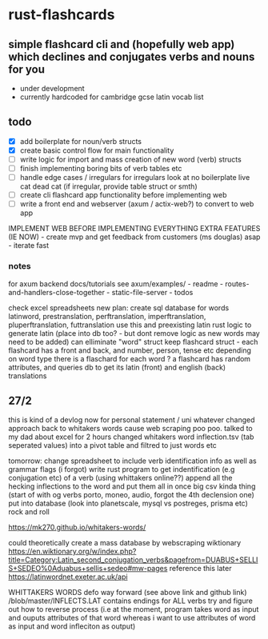 # rust-flashcards

## simple flashcard cli and (hopefully web app) which declines and conjugates verbs and nouns for you
- under development
- currently hardcoded for cambridge gcse latin vocab list

## todo
- [x] add boilerplate for noun/verb structs 
- [x] create basic control flow for main functionality
- [ ] write logic for import and mass creation of new word (verb) structs
- [ ] finish implementing boring bits of verb tables etc
- [ ] handle edge cases / irregulars for irregulars look at no boilerplate live cat dead cat (if irregular, provide table struct or smth)
- [ ] create cli flashcard app functionality before implementing web
- [ ] write a front end and webserver (axum / actix-web?) to convert to web app

IMPLEMENT WEB BEFORE IMPLEMENTING EVERYTHING EXTRA FEATURES (IE NOW)
    - create mvp and get feedback from customers (ms douglas) asap
    - iterate fast

### notes

for axum backend docs/tutorials see axum/examples/
    - readme
    - routes-and-handlers-close-together
    - static-file-server
    - todos

check excel spreadsheets
new plan:
create sql database for words
latinword, prestranslation, perftranslation, imperftranslation, pluperftranslation, futtranslation
use this and preexisting latin rust logic to generate latin (place into db too? - but dont remove logic as new words may need to be added)
can elliminate "word" struct
keep flashcard struct - each flashcard has a front and back, and number, person, tense etc depending on word type 
there is a flaschard for each word ?
a flashcard has random attributes, and queries db to get its latin (front) and english (back) translations 

## 27/2
this is kind of a devlog now for personal statement / uni whatever
changed approach back to whitakers words cause web scraping poo poo. 
talked to my dad about excel for 2 hours
changed whitakers word inflection.tsv (tab seperated values) into a pivot table and filtred to just words etc

tomorrow: change spreadsheet to include verb identification info as well as grammar flags (i forgot)
write rust program to 
get indentification (e.g conjugation etc) of a verb (using whittakers online??)
append all the hecking inflections to the word and put them all in once big csv kinda thing (start of with og verbs porto, moneo, audio, forgot the 4th declension one)
put into database (look into planetscale, mysql vs postreges, prisma etc)
rock and roll

https://mk270.github.io/whitakers-words/

could theoretically create a mass database by webscraping wiktionary
https://en.wiktionary.org/w/index.php?title=Category:Latin_second_conjugation_verbs&pagefrom=DUABUS+SELLIS+SEDEO%0Aduabus+sellis+sedeo#mw-pages
reference this later https://latinwordnet.exeter.ac.uk/api



WHITTAKERS WORDS
defo way forward (see above link and github link)
/blob/master/INFLECTS.LAT contains endings for ALL verbs 
try and figure out how to reverse process (i.e at the moment, program takes word as input and ouputs attributes of that word whereas i want to use attributes of word as input and word infleciton as output)